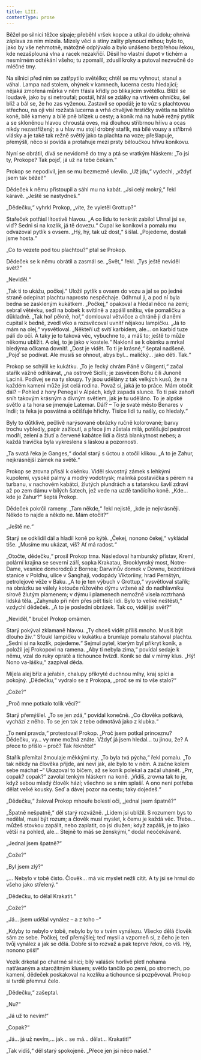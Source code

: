 ```yaml
---
title: LIII.
contentType: prose
---
```


  

Běžel po silnici těžce sípaje; přeběhl vršek kopce a utíkal do údolu; ohnivá záplava za ním mizela. Mizely věci a stíny zality plynoucí mlhou; bylo to, jako by vše nehmotně, mátožně odplývalo a bylo unášeno bezbřehou řekou, kde nezašplouná vlna a racek nezakřičí. Děsil ho vlastní dupot v tichém a nesmírném odtékání všeho; tu zpomalil, zdusil kroky a putoval nezvučně do mléčné tmy.

Na silnici před ním se zatřpytilo světélko; chtěl se mu vyhnout, stanul a váhal. Lampa nad stolem, ohýnek v kamnech, lucerna cestu hledající; nějaká zmořená můrka v něm třásla křídly po blikajícím světélku. Blížil se loudavě, jako by si netroufal; postál, hřál se zdálky na vrtivém ohníčku, šel blíž a bál se, že ho zas vyženou. Zastavil se opodál; je to vůz s plachtovou střechou, na oji visí rozžatá lucerna a vrhá chvějivé hrstičky světla na bílého koně, bílé kameny a bílé pně břízek u cesty; a koník má na hubě režný pytlík a se skloněnou hlavou chroustá oves, má dlouhou stříbrnou hřívu a ocas nikdy nezastřižený; a u hlav mu stojí drobný stařík, má bílé vousy a stříbrné vlásky a je také tak režně světlý jako ta plachta na voze; přešlapuje, přemýšlí, něco si povídá a protahuje mezi prsty běloučkou hřívu koníkovu.

Nyní se obrátil, dívá se nevidomě do tmy a ptá se vratkým hláskem: „To jsi ty, Prokope? Tak pojď, já už na tebe čekám.“

Prokop se nepodivil, jen se mu bezmezně ulevilo. „Už jdu,“ vydechl, „vždyť jsem tak běžel!“

Dědeček k němu přistoupil a sáhl mu na kabát. „Jsi celý mokrý,“ řekl káravě. „Ještě se nastydneš.“

„Dědečku,“ vyhrkl Prokop, „víte, že vyletěl Grottup?“

Stařeček potřásl lítostivě hlavou. „A co lidu to tenkrát zabilo! Uhnal jsi se, viď? Sedni si na kozlík, já tě dovezu.“ Cupal ke koníkovi a pomalu mu odvazoval pytlík s ovsem. „Hý, hý, tak už dost,“ šišlal. „Pojedeme, dostali jsme hosta.“

„Co to vezete pod tou plachtou?“ ptal se Prokop.

Dědeček se k němu obrátil a zasmál se. „Svět,“ řekl. „Tys ještě neviděl svět?“

„Neviděl.“

„Tak ti to ukážu, počkej.“ Uložil pytlík s ovsem do vozu a jal se po jedné straně odepínat plachtu naprosto nespěchaje. Odhrnul ji, a pod ní byla bedna se zaskleným kukátkem. „Počkej,“ opakoval a hledal něco na zemi; sebral větévku, sedl na bobek k svítilně a zapálil snítku, vše pomaličku a důkladně. „Tak hoř pěkně, hoř,“ domlouval větvičce a chráně ji dlaněmi cupital k bedně, zvedl víko a rozsvěcoval uvnitř nějakou lampičku. „Já to mám na olej,“ vysvětloval. „Někteří už svítí karbidem, ale… on karbid tuze pálí do očí. A taky je to taková věc, vybuchne to, a máš to; ještě to může někomu ublížit. A olej, to je jako v kostele.“ Naklonil se k okénku a mrkal bledýma očkama dovnitř. „Dost je vidět. To ti je krásné,“ šeptal nadšeně. „Pojď se podívat. Ale musíš se ohnout, abys byl… maličký… jako děti. Tak.“

Prokop se schýlil ke kukátku. „To je řecký chrám Páně v Girgenti,“ začal stařík vážně odříkávat, „na ostrově Sicílii; je zasvěcen Bohu čili Junoně Lacinii. Podívej se na ty sloupy. Ty jsou udělány z tak velkých kusů, že na každém kameni může jíst celá rodina. Považ si, jaká je to práce. Mám otočit dál? – Pohled z hory Penegal v Alpách, když zapadá slunce. To ti pak zahoří sníh takovým krásným a divným světlem, jak je tu uděláno. To je alpské světlo a ta hora se jmenuje Latemar. Dál? – To je svaté město Benares v Indii; ta řeka je posvátná a očišťuje hříchy. Tisíce lidí tu našly, co hledaly.“

Byly to důtklivé, pečlivě narýsované obrázky ručně kolorované; barvy trochu vybledly, papír zažloutl, a přece jim zůstala milá, potěšující pestrost modří, zelení a žlutí a červené kabátce lidí a čistá blankytnost nebes; a každá travička byla vykreslena s láskou a pozorností.

„Ta svatá řeka je Ganges,“ dodal starý s úctou a otočil klikou. „A to je Zahur, nejkrásnější zámek na světě.“

Prokop se zrovna přisál k okénku. Viděl skvostný zámek s lehkými kupolemi, vysoké palmy a modrý vodotrysk; malinká postavička s pérem na turbanu, v nachovém kabátci, žlutých plundrách a s tatarskou šavlí zdraví až po zem dámu v bílých šatech, jež vede na uzdě tančícího koně. „Kde… kde je Zahur?“ šeptá Prokop.

Dědeček pokrčil rameny. „Tam někde,“ řekl nejistě, „kde je nejkrásněji. Někdo to najde a někdo ne. Mám otočit?“

„Ještě ne.“

Starý se odklidil dál a hladil koně po kýtě. „Čekej, nonono čekej,“ vykládal tiše. „Musíme mu ukázat, víš? Ať má radost.“

„Otočte, dědečku,“ prosil Prokop trna. Následoval hamburský přístav, Kreml, polární krajina se severní září, sopka Krakatau, Brooklynský most, Notre-Dame, vesnice domorodců z Bornea; Darwinův domek v Downu, bezdrátová stanice v Poldhu, ulice v Šanghaji, vodopády Viktoriiny, hrad Pernštýn, petrolejové věže v Baku. „A to je ten výbuch v Grottup,“ vysvětloval stařík; na obrázku se válely kotouče růžového dýmu vržené až do nadhlavníku sírově žlutým plamenem; v dýmu i plamenech nemožně visela roztrhaná lidská těla. „Zahynulo při něm přes pět tisíc lidí. Bylo to veliké neštěstí,“ vzdychl dědeček. „A to je poslední obrázek. Tak co, viděl jsi svět?“

„Neviděl,“ bručel Prokop omámen.

Starý pokýval zklamaně hlavou. „Ty chceš vidět příliš mnoho. Musíš být dlouho živ.“ Sfoukl lampičku v kukátku a brumlaje pomalu stahoval plachtu. „Sedni si na kozlík, pojedeme.“ Sejmul pytel, kterým byl přikryt koník, a položil jej Prokopovi na ramena. „Aby ti nebyla zima,“ povídal sedaje k němu, vzal do ruky opratě a tichounce hvízdl. Koník se dal v mírný klus. „Hý! Nono va-lášku,“ zazpíval děda.

Míjela alej bříz a jeřabin, chalupy přikryté duchnou mlhy, kraj spící a pokojný. „Dědečku,“ vydralo se z Prokopa, „proč se mi to vše stalo?“

„Cože?“

„Proč mne potkalo tolik věcí?“

Starý přemýšlel. „To se jen zdá,“ povídal konečně. „Co člověka potkává, vychází z něho. To se jen tak z tebe odmotává jako z klubka.“

„To není pravda,“ protestoval Prokop. „Proč jsem potkal princeznu? Dědečku, vy… vy mne možná znáte. Vždyť já jsem hledal… tu jinou, že? A přece to přišlo – proč? Tak řekněte!“

Stařík přemítal žmoulaje měkkými rty. „To byla tvá pýcha,“ řekl pomalu. „To tak někdy na člověka přijde, ani neví jak, ale bylo to v něm. A začne kolem sebe máchat –“ Ukazoval to bičem, až se koník polekal a začal uhánět. „Prr, copak? copak?“ zavolal tenkým hláskem na koně. „Vidíš, zrovna tak to je, když sebou mladý člověk hází; všechno se s ním splaší. A ono není potřeba dělat velké kousky. Seď a dávej pozor na cestu; taky dojedeš.“

„Dědečku,“ žaloval Prokop mhouře bolestí oči, „jednal jsem špatně?“

„Špatně nešpatně,“ děl starý rozvážně. „Lidem jsi ublížil. S rozumem bys to nedělal, musí být rozum; a člověk musí myslet, k čemu je každá věc. Třeba… můžeš stovkou zapálit, nebo zaplatit, co jsi dlužen; když zapálíš, je to jako větší na pohled, ale… Stejně to máš se ženskými,“ dodal neočekávaně.

„Jednal jsem špatně?“

„Cože?“

„Byl jsem zlý?“

„… Nebylo v tobě čisto. Člověk… má víc myslet nežli cítit. A ty jsi se hrnul do všeho jako střelený.“

„Dědečku, to dělal Krakatit.“

„Cože?“

„Já… jsem udělal vynález – a z toho –“

„Kdyby to nebylo v tobě, nebylo by to v tvém vynálezu. Všecko dělá člověk sám ze sebe. Počkej, teď přemýšlej; teď mysli a vzpomeň si, z čeho je ten tvůj vynález a jak se dělá. Dobře si to rozvaž a pak teprve řekni, co víš. Hý, nonono pšš!“

Vozík drkotal po chatrné silnici; bílý valášek horlivě pletl nohama natřásaným a starožitným klusem; světlo tančilo po zemi, po stromech, po kamení, dědeček poskakoval na kozlíku a tichounce si pozpěvoval. Prokop si tvrdě přemnul čelo.

„Dědečku,“ zašeptal.

„Nu?“

„Já už to nevím!“

„Copak?“

„Já… já už nevím,… jak… se má… dělat… Krakatit!“

„Tak vidíš,“ děl starý spokojeně. „Přece jen jsi něco našel.“
